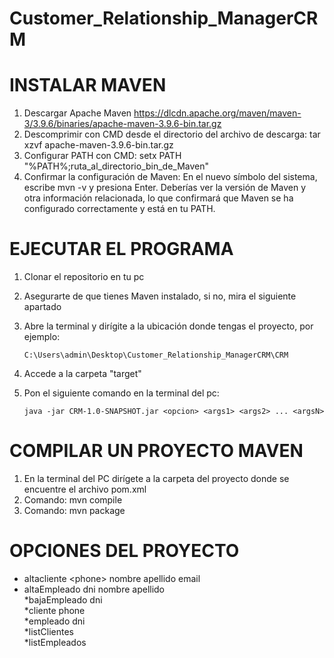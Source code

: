 # Customer_Relationship_ManagerCRM

# INSTALAR MAVEN

1. Descargar Apache Maven https://dlcdn.apache.org/maven/maven-3/3.9.6/binaries/apache-maven-3.9.6-bin.tar.gz
2. Descomprimir con CMD desde el directorio del archivo de descarga: tar xzvf apache-maven-3.9.6-bin.tar.gz
3. Configurar PATH con CMD: setx PATH "%PATH%;ruta_al_directorio_bin_de_Maven"
4. Confirmar la configuración de Maven:
	En el nuevo símbolo del sistema, escribe mvn -v y presiona Enter.
	Deberías ver la versión de Maven y otra información relacionada, lo que confirmará que Maven se ha configurado correctamente y está en tu PATH.

# EJECUTAR EL PROGRAMA

1. Clonar el repositorio en tu pc
2. Asegurarte de que tienes Maven instalado, si no, mira el siguiente apartado
3. Abre la terminal y dirígite a la ubicación donde tengas el proyecto, por ejemplo:

	```C:\Users\admin\Desktop\Customer_Relationship_ManagerCRM\CRM```

4. Accede a la carpeta "target"
5. Pon el siguiente comando en la terminal del pc:

	```java -jar CRM-1.0-SNAPSHOT.jar <opcion> <args1> <args2> ... <argsN>```


# COMPILAR UN PROYECTO MAVEN

1. En la terminal del PC dirígete a la carpeta del proyecto donde se encuentre el archivo pom.xml
2. Comando: mvn compile
3. Comando: mvn package

# OPCIONES DEL PROYECTO

- altacliente &lt;phone&gt; nombre apellido email<br>
- altaEmpleado dni nombre apellido<br>
*bajaEmpleado dni<br>
*cliente phone<br>
*empleado dni<br>
*listClientes<br>
*listEmpleados<br>




